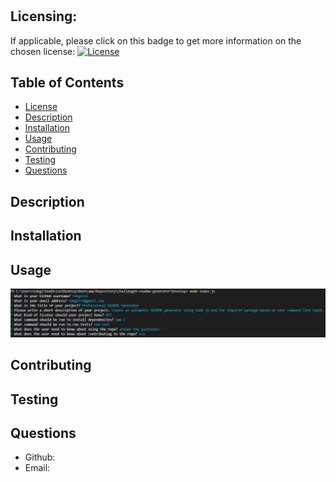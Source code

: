 # 

  <a id="license"></a>
  ## Licensing:
  If applicable, please click on this badge to get more information on the chosen license:
  [![License](https://img.shields.io/badge/license-MIT-blue)](https://opensource.org/licenses/MIT)

  ## Table of Contents
  - [License](#license)
  - [Description](#description)
  - [Installation](#install)
  - [Usage](#usage)
  - [Contributing](#contributions)
  - [Testing](#tests)
  - [Questions](#questions)

  <a id="description"></a>
  ## Description
  

  <a id="install"></a>
  ## Installation 
  

  <a id="usage"></a>
  ## Usage 
  
  ![Media-Queries-Image](./utils/usage-image.jpg)

  <a id="contributions"></a>
  ## Contributing
  

  <a id="tests"></a>
  ## Testing
  

  <a id="questions"></a>
  ## Questions 
  - Github: [](https://github.com/)
  - Email: 
